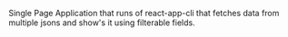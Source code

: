Single Page Application that runs of react-app-cli that fetches data from multiple jsons and show's it using filterable fields. 
